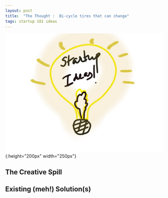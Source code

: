 ```yaml
---
layout: post
title:  "The Thought :  Bi-cycle tires that can change"
tags: startup 101 ideas
---
```

![postImage](/public/img/logo.jpg){:height="200px" width="250px"}
<!-- ![postImage](/public/img/logo.jpg){:.foo} --> 

## The Creative Spill
## Existing (meh!) Solution(s)
